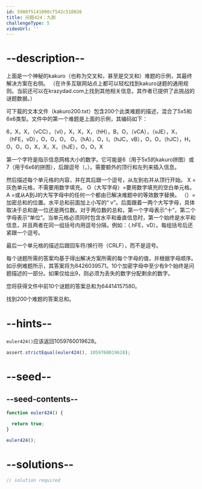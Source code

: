 ```yaml
---
id: 5900f5141000cf542c510026
title: 问题424：九郎
challengeType: 5
videoUrl: ''
---
```


# --description--

上面是一个神秘的kakuro（也称为交叉和，甚至是交叉和）难题的示例，其最终解决方案在右侧。 （在许多互联网站点上都可以轻松找到kakuro谜题的通用规则。当前还可以在krazydad.com上找到其他相关信息，其作者已提供了此挑战的谜题数据。）

可下载的文本文件（kakuro200.txt）包含200个此类难题的描述，混合了5x5和6x6类型。文件中的第一个难题是上面的示例，其编码如下：

6，X，X，（vCC），（vI），X，X，X，（hH），B，O，（vCA），（vJE），X，（hFE，vD），O，O，O， O，（hA），O，I，（hJC，vB），O，O，（hJC），H，O，O，O，X，X，X，（hJE），O，O，X

第一个字符是指示信息网格大小的数字。它可能是6（用于5x5的kakuro拼图）或7（用于6x6的拼图），后跟逗号（，）。需要额外的顶行和左列来插入信息。

然后描述每个单元格的内容，并在其后跟一个逗号，从左到右并从顶行开始。 X =灰色单元格，不需要用数字填充。 O（大写字母）=要用数字填充的空白单元格。 A =或从A到J的大写字母中的任何一个都由已解决难题中的等效数字替换。 （）=加密总和的位置。水平总和前面加上小写的“ v”。后面跟着一两个大写字母，具体取决于总和是一位还是两位数。对于两位数的总和，第一个字母表示“十”，第二个字母表示“单位”。当单元格必须同时包含水平和垂直信息时，第一个始终是水平和信息，并且两者在同一组括号内用逗号分隔，例如：（.hFE，vD）。每组括号后还紧跟一个逗号。

最后一个单元格的描述后跟回车符/换行符（CRLF），而不是逗号。

每个谜题所需的答案均基于得出解决方案所需的每个字母的值，并根据字母顺序。如示例难题所示，其答案将为8426039571。10个加密字母中至少有9个始终是问题描述的一部分。如果仅给出9，则必须为丢失的数字分配剩余的数字。

您将获得文件中前10个谜题的答案总和为64414157580。

找到200个难题的答案总和。

# --hints--

`euler424()`应该返回1059760019628。

```js
assert.strictEqual(euler424(), 1059760019628);
```

# --seed--

## --seed-contents--

```js
function euler424() {

  return true;
}

euler424();
```

# --solutions--

```js
// solution required
```
